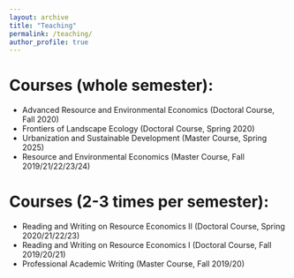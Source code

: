 ```yaml
---
layout: archive
title: "Teaching"
permalink: /teaching/
author_profile: true
---
```



Courses (whole semester):
=====
* Advanced Resource and Environmental Economics (Doctoral Course, Fall 2020)
* Frontiers of Landscape Ecology (Doctoral Course, Spring 2020)
* Urbanization and Sustainable Development (Master Course, Spring 2025)
* Resource and Environmental Economics (Master Course, Fall 2019/21/22/23/24)


Courses (2-3 times per semester):
=====
* Reading and Writing on Resource Economics II (Doctoral Course, Spring 2020/21/22/23)
* Reading and Writing on Resource Economics I (Doctoral Course, Fall 2019/20/21)
* Professional Academic Writing (Master Course, Fall 2019/20)
